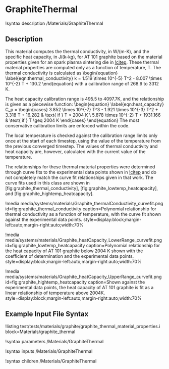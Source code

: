 # GraphiteThermal

!syntax description /Materials/GraphiteThermal

## Description

This material computes the thermal conductivity, in W/(m-K), and the specific
heat capacity, in J/(k-kg), for AT 101 graphite based on the material properties
given for an spark plasma sintering die in [!citep](cincotti2007sps). These
thermal material properties are computed only as a function of temperature, T.
The thermal conductivity is calculated as
\begin{equation}
  \label{eqn:thermal_conductivity}
  k = 1.519 \times 10^{-5} T^2 - 8.007 \times 10^{-2} T + 130.2
\end{equation}
with a calibration range of 268.9 to 3312 K.

The heat capacity calibration range is 495.5 to 4097.7K, and the relationship is
given as a piecewise function:
\begin{equation}
  \label{eqn:heat_capacity}
  C_p = \begin{cases}
    3.852 \times 10^{-7} T^3 - 1.921 \times 10^{-3} T^2 + 3.318 T + 16.282  & \text{ if } T < 2004 K  \\
    5.878 \times 10^{-2} T + 1931.166 & \text{ if } T \geq 2004 K
  \end{cases}
\end{equation}
The most conservative calibration limits are enforced within the code.

The local temperature is checked against the calibration range limits only once
at the start of each timestep, using the value of the temperature from the
previous converged timestep. The values of thermal conductivity and heat capacity
are, however, calculated with the current value of the temperature.

The relationships for these thermal material properties were determined through
curve fits to the experimental data points shown in [!citep](cincotti2007sps)
and do not completely match the curve fit relationships given in that work. The
curve fits used in this class are shown in [fig:graphite_thermal_conductivity],
[fig:graphite_lowtemp_heatcapacity], and [fig:graphite_hightemp_heatcapacity].

!media media/systems/materials/Graphite_thermalConductivity_curvefit.png
    id=fig:graphite_thermal_conductivity
    caption=Polynomial relationship for thermal conductivity as a function of temperature, with the curve fit shown against the experimental data points.
    style=display:block;margin-left:auto;margin-right:auto;width:70%

!media media/systems/materials/Graphite_heatCapacity_LowerRange_curvefit.png
    id=fig:graphite_lowtemp_heatcapacity
    caption=Polynomial relationship for the heat capacity of AT 101 graphite below 2004 K shown with the coefficient of determination and the experimental data points.
    style=display:block;margin-left:auto;margin-right:auto;width:70%

!media media/systems/materials/Graphite_heatCapacity_UpperRange_curvefit.png
    id=fig:graphite_hightemp_heatcapacity
    caption=Shown against the experimental data points, the heat capacity of AT 101 graphite is fit as a linear relationship of temperature above 2004K.
    style=display:block;margin-left:auto;margin-right:auto;width:70%



## Example Input File Syntax

!listing test/tests/materials/graphite/graphite_thermal_material_properties.i block=Materials/graphite_thermal


!syntax parameters /Materials/GraphiteThermal

!syntax inputs /Materials/GraphiteThermal

!syntax children /Materials/GraphiteThermal

